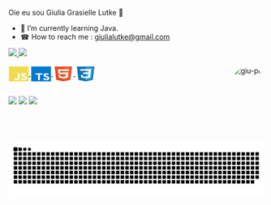 Oie eu  sou  Giulia Grasielle Lutke 👋

- 🌱 I’m currently learning Java.
- ☎  How to reach me : giulialutke@gmail.com

<div>
  <a href="https://github.com/Giulialutke">
  <img height="180em" src="https://github-readme-stats.vercel.app/api?username=giulialutke&show_icons=true&theme=dracula&include_all_commits=true&count_private=true"/>
  <img height="180em" src="https://github-readme-stats.vercel.app/api/top-langs/?username=giulialutke&layout=compact&langs_count=7&theme=dracula"/>
</div>
<div style="display: inline_block"><br>
  <img align="center" alt="giu-Js" height="30" width="40" src="https://raw.githubusercontent.com/devicons/devicon/master/icons/javascript/javascript-plain.svg">
  <img align="center" alt="giu-Ts" height="30" width="40" src="https://raw.githubusercontent.com/devicons/devicon/master/icons/typescript/typescript-plain.svg">
    <img align="center" alt="giu-HTML" height="30" width="40" src="https://raw.githubusercontent.com/devicons/devicon/master/icons/html5/html5-original.svg">
  <img align="center" alt="giu-CSS" height="30" width="40" src="https://raw.githubusercontent.com/devicons/devicon/master/icons/css3/css3-original.svg">
   <img align="right" alt="giu-pic" height="150" style="border-radius:50px;" src="https://c.tenor.com/BtQ8M7Rxi4cAAAAC/adventure-time-princess-bubblegum.gif">
</div>
   
  ##
  <div>
  <a href="https://instagram.com/giulialutke" target="_blank"><img src="https://img.shields.io/badge/-Instagram-%23E4405F?style=for-the-badge&logo=instagram&logoColor=white" target="_blank"></a>
  <a href = "mailto:contatogiulialutke@gmail.com"><img src="https://img.shields.io/badge/-Gmail-%23333?style=for-the-badge&logo=gmail&logoColor=white" target="_blank"></a>
  <a href="https://www.linkedin.com/in/rafaella-ballerini-45875016a" target="_blank"><img src="https://img.shields.io/badge/-LinkedIn-%230077B5?style=for-the-badge&logo=linkedin&logoColor=white" target="_blank"></a> 
    
![Snake animation](https://github.com/giulialutke/giulialutke/blob/output/github-contribution-grid-snake.svg)
 
</div>
